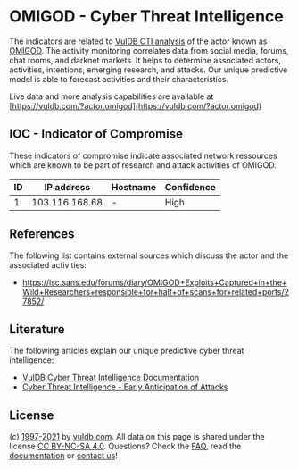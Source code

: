 # OMIGOD - Cyber Threat Intelligence

The indicators are related to [VulDB CTI analysis](https://vuldb.com/?doc.cti) of the actor known as [OMIGOD](https://vuldb.com/?actor.omigod). The activity monitoring correlates data from social media, forums, chat rooms, and darknet markets. It helps to determine associated actors, activities, intentions, emerging research, and attacks. Our unique predictive model is able to forecast activities and their characteristics.

Live data and more analysis capabilities are available at [https://vuldb.com/?actor.omigod](https://vuldb.com/?actor.omigod)

## IOC - Indicator of Compromise

These indicators of compromise indicate associated network ressources which are known to be part of research and attack activities of OMIGOD.

ID | IP address | Hostname | Confidence
-- | ---------- | -------- | ----------
1 | 103.116.168.68 | - | High

## References

The following list contains external sources which discuss the actor and the associated activities:

* https://isc.sans.edu/forums/diary/OMIGOD+Exploits+Captured+in+the+Wild+Researchers+responsible+for+half+of+scans+for+related+ports/27852/

## Literature

The following articles explain our unique predictive cyber threat intelligence:

* [VulDB Cyber Threat Intelligence Documentation](https://vuldb.com/?doc.cti)
* [Cyber Threat Intelligence - Early Anticipation of Attacks](https://www.scip.ch/en/?labs.20201022)

## License

(c) [1997-2021](https://vuldb.com/?doc.changelog) by [vuldb.com](https://vuldb.com/?doc.about). All data on this page is shared under the license [CC BY-NC-SA 4.0](https://creativecommons.org/licenses/by-nc-sa/4.0/). Questions? Check the [FAQ](https://vuldb.com/?doc.faq), read the [documentation](https://vuldb.com/?doc) or [contact us](https://vuldb.com/?contact)!

